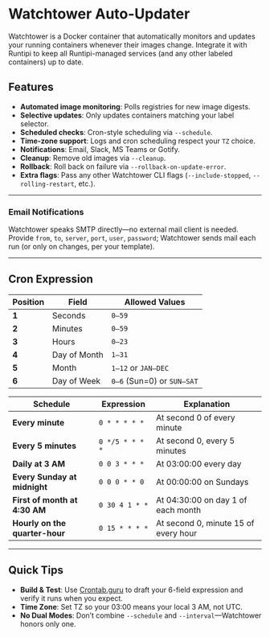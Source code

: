 # Watchtower Auto-Updater

Watchtower is a Docker container that automatically monitors and updates your running containers whenever their images change. Integrate it with Runtipi to keep all Runtipi-managed services (and any other labeled containers) up to date.

## Features

- **Automated image monitoring**: Polls registries for new image digests.  
- **Selective updates**: Only updates containers matching your label selector.  
- **Scheduled checks**: Cron-style scheduling via `--schedule`.  
- **Time-zone support**: Logs and cron scheduling respect your `TZ` choice.  
- **Notifications**: Email, Slack, MS Teams or Gotify.  
- **Cleanup**: Remove old images via `--cleanup`.  
- **Rollback**: Roll back on failure via `--rollback-on-update-error`.  
- **Extra flags**: Pass any other Watchtower CLI flags (`--include-stopped`, `--rolling-restart`, etc.).  

---

### Email Notifications

Watchtower speaks SMTP directly—no external mail client is needed. Provide `from`, `to`, `server`, `port`, `user`, `password`; Watchtower sends mail each run (or only on changes, per your template).

---

## Cron Expression

| Position | Field           | Allowed Values                       |
|----------|-----------------|--------------------------------------|
| **1**    | Seconds         | `0–59`                               |
| **2**    | Minutes         | `0–59`                               |
| **3**    | Hours           | `0–23`                               |
| **4**    | Day of Month    | `1–31`                               |
| **5**    | Month           | `1–12` or `JAN–DEC`                  |
| **6**    | Day of Week     | `0–6` (Sun=0) or `SUN–SAT`           |

| Schedule                        | Expression      | Explanation                                  |
|---------------------------------|-----------------|----------------------------------------------|
| **Every minute**                | `0 * * * * *`   | At second 0 of every minute                 |
| **Every 5 minutes**             | `0 */5 * * * *` | At second 0, every 5 minutes                |
| **Daily at 3 AM**               | `0 0 3 * * *`   | At 03:00:00 every day                       |
| **Every Sunday at midnight**    | `0 0 0 * * 0`   | At 00:00:00 on Sundays                      |
| **First of month at 4:30 AM**   | `0 30 4 1 * *`  | At 04:30:00 on day 1 of each month          |
| **Hourly on the quarter-hour**  | `0 15 * * * *`  | At second 0, minute 15 of every hour        |

---

## Quick Tips

- **Build & Test**: Use [Crontab.guru](https://crontab.guru/) to draft your 6-field expression and verify it runs when you expect.  
- **Time Zone**: Set TZ so your 03:00 means your local 3 AM, not UTC.  
- **No Dual Modes**: Don’t combine `--schedule` and `--interval`—Watchtower honors only one.
